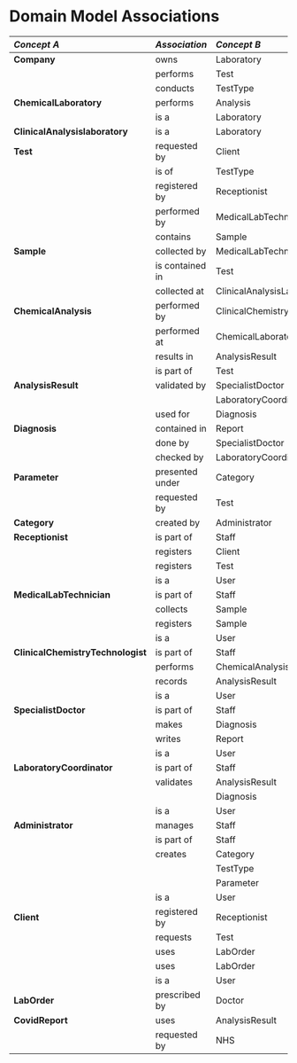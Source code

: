# Domain Model Associations

| **_Concept A_**   | **_Association_**  | **_Concept B_**                                            |                                       
|:------------------------|:-----------------|:--------------------------------------------|
| **Company** | owns | Laboratory |
|  | performs | Test |
|  | conducts | TestType |
| **ChemicalLaboratory** | performs | Analysis |
|  | is a | Laboratory |
| **ClinicalAnalysislaboratory** | is a | Laboratory |
| **Test** | requested by | Client |
|  | is of | TestType |
|  | registered by | Receptionist |
|  | performed by | MedicalLabTechnician |
|  | contains | Sample
| **Sample** | collected by | MedicalLabTechnician |
|  | is contained in | Test |
|  | collected at | ClinicalAnalysisLaboratory |
| **ChemicalAnalysis** | performed by | ClinicalChemistryTechnologist |
|  | performed at | ChemicalLaboratory |
|  | results in | AnalysisResult |
|  | is part of | Test |
| **AnalysisResult** | validated by | SpecialistDoctor |
|  |  | LaboratoryCoordinator |
|  | used for | Diagnosis |
| **Diagnosis** | contained in | Report |
|  | done by | SpecialistDoctor |
|  | checked by | LaboratoryCoordinator |
| **Parameter** | presented under | Category |
|  | requested by | Test |
| **Category** | created by | Administrator |
| **Receptionist** | is part of | Staff |
|  | registers | Client |
|  | registers | Test |
|  | is a | User |
| **MedicalLabTechnician** | is part of | Staff |
|  | collects | Sample |
|  | registers | Sample |
|  | is a | User |
| **ClinicalChemistryTechnologist** | is part of | Staff |
|  | performs | ChemicalAnalysis |
|  | records | AnalysisResult |
|  | is a | User |
| **SpecialistDoctor** | is part of | Staff |
|  | makes | Diagnosis |
|  | writes | Report |
|  | is a | User |
| **LaboratoryCoordinator** | is part of | Staff |
|  | validates | AnalysisResult |
|  |  | Diagnosis |
|  | is a | User |
| **Administrator** | manages | Staff |
|  | is part of | Staff |
|  | creates | Category |
|  |  | TestType |
|  |  | Parameter |
|  | is a | User |
| **Client** | registered by | Receptionist |
|  | requests | Test |
|  | uses | LabOrder |
|  | uses | LabOrder |
|  | is a | User |
| **LabOrder** | prescribed by | Doctor |
| **CovidReport** | uses | AnalysisResult |
|  | requested by | NHS |





